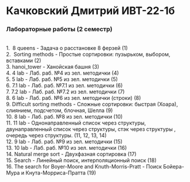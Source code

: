# Качковский Дмитрий ИВТ-22-1б
### Лабораторные работы (2 семестр) 
<br>1. &nbsp;8 queens - Задача о расстановке 8 ферзей (1)
<br>2. &nbsp;Sorting methods - Простые сортировки: пузырьком, выбором, вставками (2)
<br>3. hanoi_tower - Ханойская башня (3)
<br>4. 4 lab - Лаб. раб. №4 из зел. методички (4)
<br>5. 5 lab - Лаб. раб. №5 из зел. методички (5)
<br>6. 7.1 lab - Лаб. раб. №7.1 из зел. методички (6)
<br>7. 7.2 lab - Лаб. раб. №7.2 из зел. методички (7)
<br>8. 6 lab - Лаб. раб. №6 из зел. методички (строки) (8)
<br>9. Difficult sorting methods - Сложные сортировки: быстрая (Хоара), слиянием, подсчетом, блочная, Шелла (9)
<br>10. 8 lab - Лаб. раб. №8 из зел. методички (10)
<br>11. 11 lab - Однонаправленный список через структуры, двунаправленный список через структуры, стэк через структуры , очередь через структуры. (11, 12, 13, 14)
<br>12. 9 lab - Лаб. раб. №9 из зел. методички (15)
<br>13. 10 lab - Лаб. раб. №10 из зел. методички (16)
<br>14. Natural merge sort - Двухфазная сортировка (17)
<br>15. Search - Линейный поиск, интерполяционный поиск (18)
<br>16. The search for Boyer-Moore and Knuth-Morris-Pratt - Поиск Бойера-Мура и Кнута-Морриса-Пратта (19)
